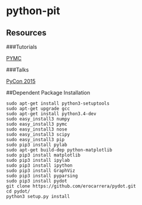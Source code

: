 # python-pit


## Resources

###Tutorials

[PYMC](https://pymc-devs.github.io/pymc/tutorial.html)

###Talks

[PyCon 2015](http://www.analyticsvidhya.com/blog/2015/04/pycon-montreal-2015-data-science-talks/)

##Dependent Package Installation
```
sudo apt-get install python3-setuptools
sudo apt-get upgrade gcc
sudo apt-get install python3.4-dev
sudo easy_install3 numpy
sudo easy_install3 pymc
sudo easy_install3 nose
sudo easy_install3 scipy
sudo easy_install3 pip
sudo pip3 install pylab
sudo apt-get build-dep python-matplotlib
sudo pip3 install matplotlib
sudo pip3 install ipylab
sudo pip3 install ipython
sudo pip3 install GraphViz
sudo pip3 install pyparsing
sudo pip3 install pydot
git clone https://github.com/erocarrera/pydot.git
cd pydot/
python3 setup.py install
```
